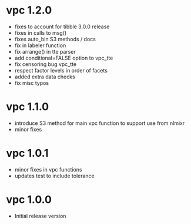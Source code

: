 # vpc 1.2.0
- fixes to account for tibble 3.0.0 release
- fixes in calls to msg()
- fixes auto_bin S3 methods / docs
- fix in labeler function
- fix arrange() in tte parser
- add conditional=FALSE option to vpc_tte
- fix censoring bug vpc_tte
- respect factor levels in order of facets
- added extra data checks
- fix misc typos

# vpc 1.1.0
- introduce S3 method for main vpc function to support use from nlmixr
- minor fixes

# vpc 1.0.1
- minor fixes in vpc functions
- updates test to include tolerance

# vpc 1.0.0
- Initial release version
